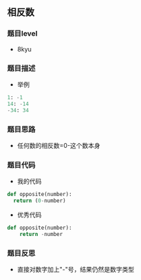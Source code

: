 ## 相反数
### 题目level
* 8kyu

### 题目描述
* 举例
```python
1: -1
14: -14
-34: 34
```
### 题目思路
* 任何数的相反数=0-这个数本身
### 题目代码
* 我的代码
```python
def opposite(number):
  return (0-number)
```
* 优秀代码
```python
def opposite(number):
    return -number
```
### 题目反思
* 直接对数字加上"-"号，结果仍然是数字类型
